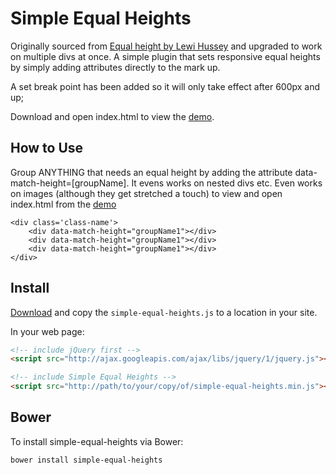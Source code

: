 # Simple Equal Heights

Originally sourced from [Equal height by Lewi Hussey](http://codepen.io/Lewitje/pen/YybQEP) and upgraded to work on multiple divs at once.
A simple plugin that sets responsive equal heights by simply adding attributes directly to the mark up.

A set break point has been added so it will only take effect after 600px and up;

Download and open index.html to view the [demo](https://github.com/BurfieldCreative/equal-heights/archive/master.zip).


## How to Use

Group ANYTHING that needs an equal height by adding the attribute data-match-height=[groupName].
It evens works on nested divs etc. Even works on images (although they get stretched a touch) to view and open index.html from the [demo](https://github.com/BurfieldCreative/equal-heights/archive/master.zip)

```
<div class='class-name'>
    <div data-match-height="groupName1"></div>
    <div data-match-height="groupName1"></div>
    <div data-match-height="groupName1"></div>
</div>
```

## Install
[Download](https://github.com/BurfieldCreative/equal-heights/archive/master.zip) and copy the <code>simple-equal-heights.js</code> to a location in your site.

In your web page:
```html
<!-- include jQuery first -->
<script src="http://ajax.googleapis.com/ajax/libs/jquery/1/jquery.js"></script>

<!-- include Simple Equal Heights -->
<script src="http://path/to/your/copy/of/simple-equal-heights.min.js"></script>
```

## Bower
To install simple-equal-heights via Bower:
```
bower install simple-equal-heights
```
